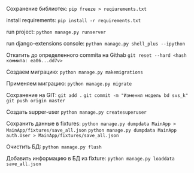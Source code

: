 Сохранение библиотек:
`pip freeze > reqiurements.txt`

install requirements: 
`pip install -r requirements.txt`

run project:
`python manage.py runserver`

run django-extensions console: 
`python manage.py shell_plus --ipython`

Откатить до определенного commita на Githab
`git reset --hard <hash коммита: ea06...dd7v>`

Создаем миграцию:
`python manage.py makemigrations`

Применяем миграцию:
`python manage.py migrate`

Сохранение на GIT:
`git add .`
`git commit -m "Изменил модель bd svs_k"`
`git push origin master`

Создать supper-user
`python manage.py createsuperuser`

Сохранить данные в fixtures:
`python manage.py dumpdata MainApp > MainApp/fixtures/save_all.json`
`python manage.py dumpdata MainApp auth.User > MainApp/fixtures/save_all.json`

Очистить БД:
`python manage.py flush`

Добавить информацию в БД из fixture:
`python manage.py loaddata save_all.json`